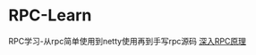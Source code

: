 # RPC-Learn
RPC学习-从rpc简单使用到netty使用再到手写rpc源码
[深入RPC原理](https://www.yuque.com/yuqueyonghupfv5zo/vgovbc/pgtou033i3rp9kev?singleDoc)
